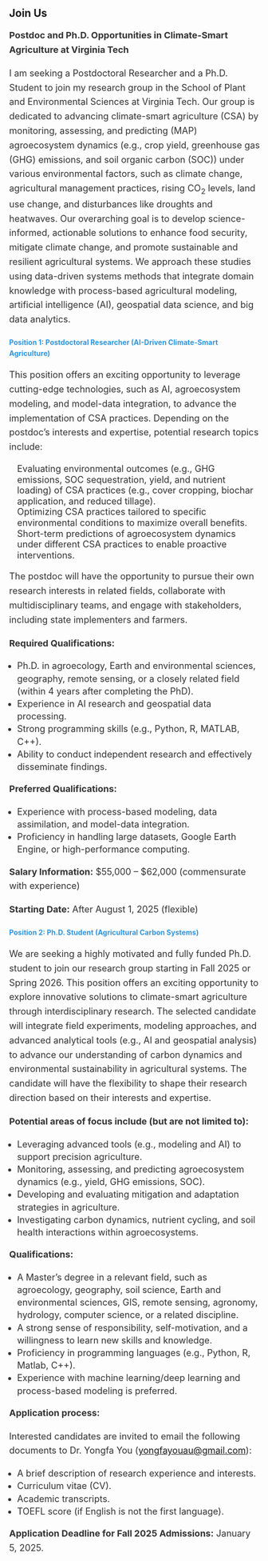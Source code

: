 <h1 id="Join Us"></h1>

<h2 style="margin: 0px 0px 10px;">Join Us</h2>

<div style="font-size: 18px; line-height: 1.6; color: #333;">
  <p><strong>Postdoc and Ph.D. Opportunities in Climate-Smart Agriculture at Virginia Tech</strong></p>
  <p>
    I am seeking a Postdoctoral Researcher and a Ph.D. Student to join my research group in the School of Plant and Environmental Sciences at Virginia Tech. Our group is dedicated to advancing climate-smart agriculture (CSA) by monitoring, assessing, and predicting (MAP) agroecosystem dynamics (e.g., crop yield, greenhouse gas (GHG) emissions, and soil organic carbon (SOC)) under various environmental factors, such as climate change, agricultural management practices, rising CO<sub>2</sub> levels, land use change, and disturbances like droughts and heatwaves. Our overarching goal is to develop science-informed, actionable solutions to enhance food security, mitigate climate change, and promote sustainable and resilient agricultural systems. We approach these studies using data-driven systems methods that integrate domain knowledge with process-based agricultural modeling, artificial intelligence (AI), geospatial data science, and big data analytics.
  </p>

  <h3 style="font-size: 14px; color: #2f95de;">Position 1: Postdoctoral Researcher (AI-Driven Climate-Smart Agriculture)</h3>
  <p>
    This position offers an exciting opportunity to leverage cutting-edge technologies, such as AI, 
    agroecosystem modeling, and model-data integration, to advance the implementation of CSA practices. 
    Depending on the postdoc’s interests and expertise, potential research topics include:
  </p>
  <ul style="margin: 0; padding-left: 16px; line-height: 1.2; list-style: none;">
    <li style="margin: 0; padding: 0;">Evaluating environmental outcomes (e.g., GHG emissions, SOC sequestration, yield, and nutrient loading) of CSA practices (e.g., cover cropping, biochar application, and reduced tillage).</li>
    <li style="margin: 0; padding: 0;">Optimizing CSA practices tailored to specific environmental conditions to maximize overall benefits.</li>
    <li style="margin: 0; padding: 0;">Short-term predictions of agroecosystem dynamics under different CSA practices to enable proactive interventions.</li>
  </ul>
  <p>
    The postdoc will have the opportunity to pursue their own research interests in related fields, 
    collaborate with multidisciplinary teams, and engage with stakeholders, including state implementers 
    and farmers.
  </p>

  <p><strong>Required Qualifications:</strong></p>
  <ul style="margin: 0; padding-left: 16px; line-height: 1.4;">
    <li>Ph.D. in agroecology, Earth and environmental sciences, geography, remote sensing, or a closely related field (within 4 years after completing the PhD).</li>
    <li>Experience in AI research and geospatial data processing.</li>
    <li>Strong programming skills (e.g., Python, R, MATLAB, C++).</li>
    <li>Ability to conduct independent research and effectively disseminate findings.</li>
  </ul>

  <p><strong>Preferred Qualifications:</strong></p>
  <ul style="margin: 0; padding-left: 16px; line-height: 1.4;">
    <li>Experience with process-based modeling, data assimilation, and model-data integration.</li>
    <li>Proficiency in handling large datasets, Google Earth Engine, or high-performance computing.</li>
  </ul>

  <p><strong>Salary Information:</strong> $55,000 – $62,000 (commensurate with experience)</p>
  <p><strong>Starting Date:</strong> After August 1, 2025 (flexible)</p>

  <h3 style="font-size: 14px; color: #2f95de;">Position 2: Ph.D. Student (Agricultural Carbon Systems)</h3>
  <p>
    We are seeking a highly motivated and fully funded Ph.D. student to join our research group starting in 
    Fall 2025 or Spring 2026. This position offers an exciting opportunity to explore innovative solutions 
    to climate-smart agriculture through interdisciplinary research. The selected candidate will integrate 
    field experiments, modeling approaches, and advanced analytical tools (e.g., AI and geospatial analysis) 
    to advance our understanding of carbon dynamics and environmental sustainability in agricultural systems. 
    The candidate will have the flexibility to shape their research direction based on their interests and expertise.
  </p>

  <p><strong>Potential areas of focus include (but are not limited to):</strong></p>
  <ul style="margin: 0; padding-left: 16px; line-height: 1.4;">
    <li>Leveraging advanced tools (e.g., modeling and AI) to support precision agriculture.</li>
    <li>Monitoring, assessing, and predicting agroecosystem dynamics (e.g., yield, GHG emissions, SOC).</li>
    <li>Developing and evaluating mitigation and adaptation strategies in agriculture.</li>
    <li>Investigating carbon dynamics, nutrient cycling, and soil health interactions within agroecosystems.</li>
  </ul>

  <p><strong>Qualifications:</strong></p>
  <ul style="margin: 0; padding-left: 16px; line-height: 1.4;">
    <li>A Master’s degree in a relevant field, such as agroecology, geography, soil science, Earth and environmental sciences, GIS, remote sensing, agronomy, hydrology, computer science, or a related discipline.</li>
    <li>A strong sense of responsibility, self-motivation, and a willingness to learn new skills and knowledge.</li>
    <li>Proficiency in programming languages (e.g., Python, R, Matlab, C++).</li>
    <li>Experience with machine learning/deep learning and process-based modeling is preferred.</li>
  </ul>

  <p><strong>Application process:</strong></p>
  <p>
    Interested candidates are invited to email the following documents to Dr. Yongfa You (<a href="mailto:yongfayouau@gmail.com">yongfayouau@gmail.com</a>):
  </p>
  <ul style="margin: 0; padding-left: 16px; line-height: 1.4;">
    <li>A brief description of research experience and interests.</li>
    <li>Curriculum vitae (CV).</li>
    <li>Academic transcripts.</li>
    <li>TOEFL score (if English is not the first language).</li>
  </ul>

  <p><strong>Application Deadline for Fall 2025 Admissions:</strong> January 5, 2025.</p>
</div>
